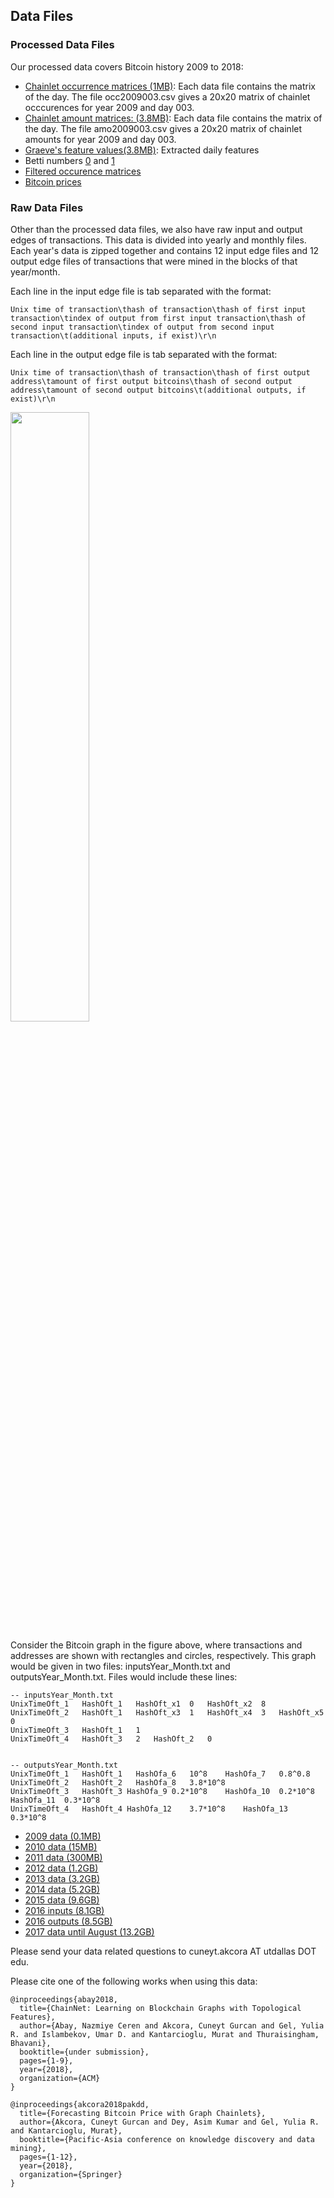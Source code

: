 ## Data Files

### Processed Data Files
Our processed data covers Bitcoin history 2009 to 2018:
<ul>
  <li> <a href="/data/dailyOccmatrices2009-2018.rar">Chainlet occurrence matrices (1MB)</a>: Each data file contains the matrix of the day. The file occ2009003.csv gives a 20x20 matrix of chainlet occcurences for year 2009 and day 003.</li>
  <li><a href="/data/dailyAmoMatrices2009-2018.rar">Chainlet amount matrices: (3.8MB)</a>: Each data file contains the matrix of the day. The file amo2009003.csv gives a 20x20 matrix of chainlet amounts for year 2009 and day 003.</li>
  <li> <a href="/data/feature.txt">Graeve's feature values(3.8MB)</a>: Extracted daily features</li>
  <li> Betti numbers <a href="/data/betti_0(100).csv">0</a> and <a href="/data/betti_1(100).csv">1</a> </li>
  <li> <a href="/data/filteredDailyOccMatrices.rar">Filtered occurence matrices</a></li>
  <li> <a href="/data/pricedBitcoin2009-2018.csv">Bitcoin prices</a></li>
</ul>

### Raw Data Files

Other than the processed data files, we also have raw input and output edges of transactions. This data is divided into yearly and monthly files. Each year's data is zipped together and contains 12 input edge files and 12 output edge files of transactions that were mined in the blocks of that year/month. 

Each line in the input edge file is tab separated with the format:
```
Unix time of transaction\thash of transaction\thash of first input transaction\tindex of output from first input transaction\thash of second input transaction\tindex of output from second input transaction\t(additional inputs, if exist)\r\n
```

Each line in the output edge file is tab separated with the format:
```
Unix time of transaction\thash of transaction\thash of first output address\tamount of first output bitcoins\thash of second output address\tamount of second output bitcoins\t(additional outputs, if exist)\r\n
```

<img src="https://user-images.githubusercontent.com/6596905/38154759-80cbf57a-3439-11e8-8d84-9706e5825d5c.png" width="50%"/> 

Consider the Bitcoin graph in the figure above, where transactions and addresses are shown with rectangles and circles, respectively. This graph would be given in two files: inputsYear_Month.txt and outputsYear_Month.txt. Files would include these lines:

```
-- inputsYear_Month.txt
UnixTimeOft_1	HashOft_1	HashOft_x1	0	HashOft_x2	8
UnixTimeOft_2	HashOft_1	HashOft_x3	1	HashOft_x4	3	HashOft_x5	0
UnixTimeOft_3	HashOft_1	1
UnixTimeOft_4	HashOft_3	2	HashOft_2	0
```

```

-- outputsYear_Month.txt
UnixTimeOft_1	HashOft_1	HashOfa_6	10^8	HashOfa_7	0.8^0.8
UnixTimeOft_2	HashOft_2	HashOfa_8	3.8*10^8
UnixTimeOft_3	HashOft_3 HashOfa_9	0.2*10^8	HashOfa_10	0.2*10^8	HashOfa_11	0.3*10^8
UnixTimeOft_4	HashOft_4 HashOfa_12	3.7*10^8	HashOfa_13	0.3*10^8
```

<ul>
  <li> <a href="https://utdallas.box.com/s/73i8q4g59ceoum9scc4kkbhi4ritmueg">2009 data (0.1MB)</a></li>
  <li> <a href="https://utdallas.box.com/s/6g2li4ls8zk2wfnf3tsl3gsr713r4pms">2010 data (15MB)</a></li>
  <li> <a href="https://utdallas.box.com/s/bu30643q4l0a79b4907c2a51tx31s16a">2011 data (300MB)</a></li>
   <li> <a href="https://utdallas.box.com/s/vb60kxanb2yifq2yaozviu6nsojnzm1c">2012 data (1.2GB)</a></li> 
   <li> <a href="https://utdallas.box.com/s/t2w1dc4xbds377lfgxulzk44sr6fwj1t">2013 data (3.2GB)</a></li>
   <li> <a href="https://utdallas.box.com/s/xrh9bw8ctmy0kuvx24h6b8v53tdwi127">2014 data (5.2GB)</a></li>
   <li> <a href="https://utdallas.box.com/s/zl1n1wh1dqgcicj59qvd8cmas2iz936y">2015 data (9.6GB)</a></li>
   <li> <a href="https://utdallas.box.com/s/vuog5rneci364h4m6w5f8eursk2ym786">2016 inputs (8.1GB)</a></li>
   <li> <a href="https://utdallas.box.com/s/9wozbdip3yjkfxgnqkf6x3jww9v5rm3m">2016 outputs (8.5GB)</a></li>
   <li> <a href="https://utdallas.box.com/s/atscqz8cle50rc5abvbc4ct20qdqoyhi">2017 data until August (13.2GB)</a></li>
</ul>



Please send your data related questions to cuneyt.akcora AT utdallas DOT edu.

Please cite one of the following works when using this data:
```
@inproceedings{abay2018,
  title={ChainNet: Learning on Blockchain Graphs with Topological Features},
  author={Abay, Nazmiye Ceren and Akcora, Cuneyt Gurcan and Gel, Yulia R. and Islambekov, Umar D. and Kantarcioglu, Murat and Thuraisingham, Bhavani},
  booktitle={under submission},
  pages={1-9},
  year={2018},
  organization={ACM}
}
```

```
@inproceedings{akcora2018pakdd,
  title={Forecasting Bitcoin Price with Graph Chainlets},
  author={Akcora, Cuneyt Gurcan and Dey, Asim Kumar and Gel, Yulia R. and Kantarcioglu, Murat},
  booktitle={Pacific-Asia conference on knowledge discovery and data mining},
  pages={1-12},
  year={2018},
  organization={Springer}
}
```

